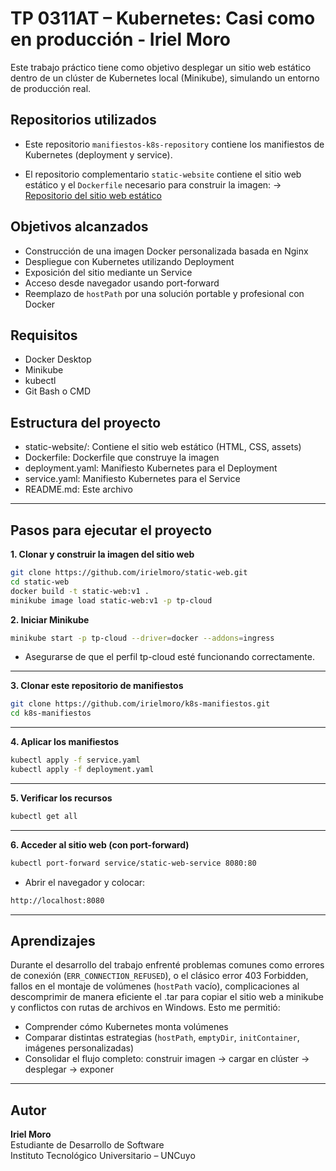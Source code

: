 # TP 0311AT – Kubernetes: Casi como en producción  - Iriel Moro

Este trabajo práctico tiene como objetivo desplegar un sitio web estático dentro de un clúster de Kubernetes local (Minikube), simulando un entorno de producción real.


## Repositorios utilizados

- Este repositorio `manifiestos-k8s-repository` contiene los manifiestos de Kubernetes (deployment y service).

- El repositorio complementario `static-website` contiene el sitio web estático y el `Dockerfile` necesario para construir la imagen:
-> [Repositorio del sitio web estático](https://github.com/irielmoro/static-web)


## Objetivos alcanzados
- Construcción de una imagen Docker personalizada basada en Nginx
- Despliegue con Kubernetes utilizando Deployment
- Exposición del sitio mediante un Service
- Acceso desde navegador usando port-forward
- Reemplazo de `hostPath` por una solución portable y profesional con Docker


## Requisitos
- Docker Desktop
- Minikube
- kubectl
- Git Bash o CMD


## Estructura del proyecto
- static-website/: Contiene el sitio web estático (HTML, CSS, assets) 
- Dockerfile: Dockerfile que construye la imagen
- deployment.yaml: Manifiesto Kubernetes para el Deployment
- service.yaml: Manifiesto Kubernetes para el Service
- README.md: Este archivo

----

## Pasos para ejecutar el proyecto

**1. Clonar y construir la imagen del sitio web**

```bash
git clone https://github.com/irielmoro/static-web.git
cd static-web
docker build -t static-web:v1 .
minikube image load static-web:v1 -p tp-cloud
```

**2. Iniciar Minikube**

```bash
minikube start -p tp-cloud --driver=docker --addons=ingress
```
- Asegurarse de que el perfil tp-cloud esté funcionando correctamente.
----

**3. Clonar este repositorio de manifiestos**
```bash
git clone https://github.com/irielmoro/k8s-manifiestos.git
cd k8s-manifiestos
```
----

**4. Aplicar los manifiestos**

```bash
kubectl apply -f service.yaml
kubectl apply -f deployment.yaml
```
----

**5. Verificar los recursos**

```bash
kubectl get all
```
----

**6. Acceder al sitio web (con port-forward)**

```bash
kubectl port-forward service/static-web-service 8080:80
```
- Abrir el navegador y colocar:

```bash
http://localhost:8080
```
----


## Aprendizajes

Durante el desarrollo del trabajo enfrenté problemas comunes como errores de conexión (`ERR_CONNECTION_REFUSED`), o el clásico error 403 Forbidden, fallos en el montaje de volúmenes (`hostPath` vacío), complicaciones al descomprimir de manera eficiente el .tar para copiar el sitio web a minikube y conflictos con rutas de archivos en Windows. Esto me permitió:

- Comprender cómo Kubernetes monta volúmenes
- Comparar distintas estrategias (`hostPath`, `emptyDir`, `initContainer`, imágenes personalizadas)
- Consolidar el flujo completo: construir imagen → cargar en clúster → desplegar → exponer

----

## Autor

**Iriel Moro**  
Estudiante de Desarrollo de Software  
Instituto Tecnológico Universitario – UNCuyo
